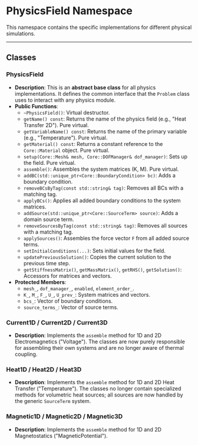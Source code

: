 # **PhysicsField Namespace**

This namespace contains the specific implementations for different physical simulations.

---
## **Classes**

### **PhysicsField**
* **Description**: This is an **abstract base class** for all physics implementations. It defines the common interface that the `Problem` class uses to interact with any physics module.
* **Public Functions**:
  * `~PhysicsField()`: Virtual destructor.
  * `getName() const`: Returns the name of the physics field (e.g., "Heat Transfer 2D"). Pure virtual.
  * `getVariableName() const`: Returns the name of the primary variable (e.g., "Temperature"). Pure virtual.
  * `getMaterial() const`: Returns a constant reference to the `Core::Material` object. Pure virtual.
  * `setup(Core::Mesh& mesh, Core::DOFManager& dof_manager)`: Sets up the field. Pure virtual.
  * `assemble()`: Assembles the system matrices (K, M). Pure virtual.
  * `addBC(std::unique_ptr<Core::BoundaryCondition> bc)`: Adds a boundary condition.
  * `removeBCsByTag(const std::string& tag)`: Removes all BCs with a matching tag.
  * `applyBCs()`: Applies all added boundary conditions to the system matrices.
  * `addSource(std::unique_ptr<Core::SourceTerm> source)`: Adds a domain source term.
  * `removeSourcesByTag(const std::string& tag)`: Removes all sources with a matching tag.
  * `applySources()`: Assembles the force vector `F` from all added source terms.
  * `setInitialConditions(...)`: Sets initial values for the field.
  * `updatePreviousSolution()`: Copies the current solution to the previous time step.
  * `getStiffnessMatrix()`, `getMassMatrix()`, `getRHS()`, `getSolution()`: Accessors for matrices and vectors.
* **Protected Members**:
  * `mesh_`, `dof_manager_`, `enabled`, `element_order_`.
  * `K_`, `M_`, `F_`, `U_`, `U_prev_`: System matrices and vectors.
  * `bcs_`: Vector of boundary conditions.
  * `source_terms_`: Vector of source terms.

### **Current1D / Current2D / Current3D**
* **Description**: Implements the `assemble` method for 1D and 2D Electromagnetics ("Voltage"). The classes are now purely responsible for assembling their own systems and are no longer aware of thermal coupling.

### **Heat1D / Heat2D / Heat3D**
* **Description**: Implements the `assemble` method for 1D and 2D Heat Transfer ("Temperature"). The classes no longer contain specialized methods for volumetric heat sources; all sources are now handled by the generic `SourceTerm` system.

### **Magnetic1D / Magnetic2D / Magnetic3D**
* **Description**: Implements the `assemble` method for 1D and 2D Magnetostatics ("MagneticPotential").
